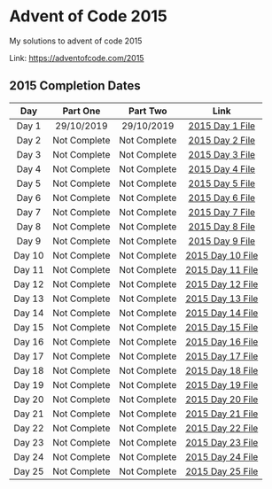 # Advent of Code 2015

My solutions to advent of code 2015

Link: https://adventofcode.com/2015

## 2015 Completion Dates

|Day|Part One|Part Two|Link|
|:---:|:----:|:------:|:---:|
|Day 1|29/10/2019|29/10/2019|[2015 Day 1 File](https://github.com/Hopson97/advent-of-code/blob/master/cpp/2015/day1.cpp)|
|Day 2|Not Complete|Not Complete|[2015 Day 2 File](https://github.com/Hopson97/advent-of-code/blob/master/cpp/2015/day2.cpp)|
|Day 3|Not Complete|Not Complete|[2015 Day 3 File](https://github.com/Hopson97/advent-of-code/blob/master/cpp/2015/day3.cpp)|
|Day 4|Not Complete|Not Complete|[2015 Day 4 File](https://github.com/Hopson97/advent-of-code/blob/master/cpp/2015/day4.cpp)|
|Day 5|Not Complete|Not Complete|[2015 Day 5 File](https://github.com/Hopson97/advent-of-code/blob/master/cpp/2015/day5.cpp)|
|Day 6|Not Complete|Not Complete|[2015 Day 6 File](https://github.com/Hopson97/advent-of-code/blob/master/cpp/2015/day6.cpp)|
|Day 7|Not Complete|Not Complete|[2015 Day 7 File](https://github.com/Hopson97/advent-of-code/blob/master/cpp/2015/day7.cpp)|
|Day 8|Not Complete|Not Complete|[2015 Day 8 File](https://github.com/Hopson97/advent-of-code/blob/master/cpp/2015/day8.cpp)|
|Day 9|Not Complete|Not Complete|[2015 Day 9 File](https://github.com/Hopson97/advent-of-code/blob/master/cpp/2015/day9.cpp)|
|Day 10|Not Complete|Not Complete|[2015 Day 10 File](https://github.com/Hopson97/advent-of-code/blob/master/cpp/2015/day10.cpp)|
|Day 11|Not Complete|Not Complete|[2015 Day 11 File](https://github.com/Hopson97/advent-of-code/blob/master/cpp/2015/day11.cpp)|
|Day 12|Not Complete|Not Complete|[2015 Day 12 File](https://github.com/Hopson97/advent-of-code/blob/master/cpp/2015/day12.cpp)|
|Day 13|Not Complete|Not Complete|[2015 Day 13 File](https://github.com/Hopson97/advent-of-code/blob/master/cpp/2015/day13.cpp)|
|Day 14|Not Complete|Not Complete|[2015 Day 14 File](https://github.com/Hopson97/advent-of-code/blob/master/cpp/2015/day14.cpp)|
|Day 15|Not Complete|Not Complete|[2015 Day 15 File](https://github.com/Hopson97/advent-of-code/blob/master/cpp/2015/day15.cpp)|
|Day 16|Not Complete|Not Complete|[2015 Day 16 File](https://github.com/Hopson97/advent-of-code/blob/master/cpp/2015/day16.cpp)|
|Day 17|Not Complete|Not Complete|[2015 Day 17 File](https://github.com/Hopson97/advent-of-code/blob/master/cpp/2015/day17.cpp)|
|Day 18|Not Complete|Not Complete|[2015 Day 18 File](https://github.com/Hopson97/advent-of-code/blob/master/cpp/2015/day18.cpp)|
|Day 19|Not Complete|Not Complete|[2015 Day 19 File](https://github.com/Hopson97/advent-of-code/blob/master/cpp/2015/day19.cpp)|
|Day 20|Not Complete|Not Complete|[2015 Day 20 File](https://github.com/Hopson97/advent-of-code/blob/master/cpp/2015/day20.cpp)|
|Day 21|Not Complete|Not Complete|[2015 Day 21 File](https://github.com/Hopson97/advent-of-code/blob/master/cpp/2015/day21.cpp)|
|Day 22|Not Complete|Not Complete|[2015 Day 22 File](https://github.com/Hopson97/advent-of-code/blob/master/cpp/2015/day22.cpp)|
|Day 23|Not Complete|Not Complete|[2015 Day 23 File](https://github.com/Hopson97/advent-of-code/blob/master/cpp/2015/day23.cpp)|
|Day 24|Not Complete|Not Complete|[2015 Day 24 File](https://github.com/Hopson97/advent-of-code/blob/master/cpp/2015/day24.cpp)|
|Day 25|Not Complete|Not Complete|[2015 Day 25 File](https://github.com/Hopson97/advent-of-code/blob/master/cpp/2015/day25.cpp)|
